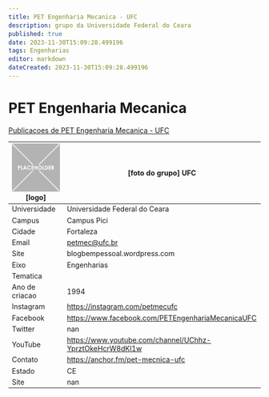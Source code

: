 ```yaml
---
title: PET Engenharia Mecanica - UFC
description: grupo da Universidade Federal do Ceara
published: true
date: 2023-11-30T15:09:28.499196
tags: Engenharias
editor: markdown
dateCreated: 2023-11-30T15:09:28.499196
---
```


# PET Engenharia Mecanica

[Publicacoes de PET Engenharia Mecanica - UFC](/atividade/42PETEngenhariaMecanicaUFC/feed.md)

| ![placeholder.png](/placeholder.png) [logo] | [foto do grupo] UFC         |
| ------------------------------------------- | ------------------------------------------------- |
| Universidade                                | Universidade Federal do Ceara      |
| Campus                                      | Campus Pici            |
| Cidade                                      | Fortaleza             |
| Email                                       | petmec@ufc.br             |
| Site                                        | blogbempessoal.wordpress.com              |
| Eixo                                        | Engenharias              |
| Tematica                                    |           |
| Ano de criacao                              | 1994        |
| Instagram                                   | https://instagram.com/petmecufc         |
| Facebook                                    | https://www.facebook.com/PETEngenhariaMecanicaUFC          |
| Twitter                                     | nan           |
| YouTube                                     | https://www.youtube.com/channel/UChhz-YprztOkeHcrW8dKl1w           |
| Contato                                     | https://anchor.fm/pet-mecnica-ufc         |
| Estado                                      |  CE            |
| Site                                        | nan |
